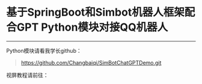 # 基于SpringBoot和Simbot机器人框架配合GPT Python模块对接QQ机器人

---

Python模块请看我学长github：

> https://github.com/Changbaiqi/SimBotChatGPTDemo.git

视屏教程请前往：

> 